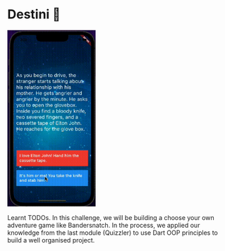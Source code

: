 # Destini 🤔
<img src="https://github.com/anshumanbisoyi/destini-App/blob/master/images/destini-app.gif" width="200" height="400" />

Learnt TODOs. In this challenge, we will be building a choose your own adventure game like Bandersnatch. In the process, we applied our knowledge from the last module (Quizzler) to use Dart OOP principles to build a well organised project.
